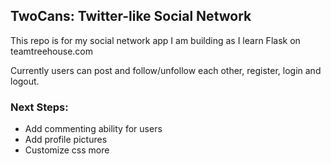 ## TwoCans: Twitter-like Social Network

This repo is for my social network app I am building as I learn Flask on teamtreehouse.com

Currently users can post and follow/unfollow each other, register, login and logout.

### Next Steps:

- Add commenting ability for users
- Add profile pictures
- Customize css more
